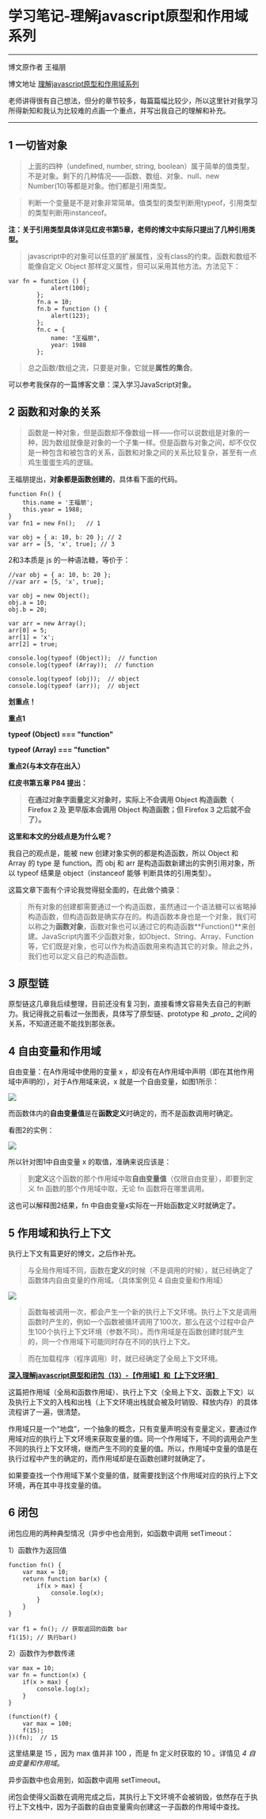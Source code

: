 # 学习笔记-理解javascript原型和作用域系列
---

博文原作者 王福朋

博文地址  [理解javascript原型和作用域系列](https://www.cnblogs.com/wangfupeng1988/p/3977924.html)

老师讲得很有自己想法，但分的章节较多，每篇篇幅比较少，所以这里针对我学习所得新知和我认为比较难的点画一个重点，并写出我自己的理解和补充。

---

## 1 一切皆对象

> 上面的四种（undefined, number, string, boolean）属于简单的值类型，不是对象。剩下的几种情况——函数、数组、对象、null、new Number(10)等都是对象。他们都是引用类型。

> 判断一个变量是不是对象非常简单。值类型的类型判断用typeof，引用类型的类型判断用instanceof。

**注：关于引用类型具体详见红皮书第5章，老师的博文中实际只提出了几种引用类型。**

> javascript中的对象可以任意的扩展属性，没有class的约束。函数和数组不能像自定义 Object 那样定义属性，但可以采用其他方法。方法见下：

	var fn = function () {
	            alert(100);
	        };
	        fn.a = 10;
	        fn.b = function () {
	            alert(123);
	        };
	        fn.c = {
	            name: "王福朋",
	            year: 1988
	        }; 

> 总之函数/数组之流，只要是对象，它就是**属性的集合**。

可以参考我保存的一篇博客文章：深入学习JavaScript对象。


## 2 函数和对象的关系

> 函数是一种对象，但是函数却不像数组一样——你可以说数组是对象的一种，因为数组就像是对象的一个子集一样。但是函数与对象之间，却不仅仅是一种包含和被包含的关系，函数和对象之间的关系比较复杂，甚至有一点鸡生蛋蛋生鸡的逻辑。

王福朋提出，**对象都是函数创建的**，具体看下面的代码。

    function Fn() {
        this.name = '王福朋';
        this.year = 1988;
    }
    var fn1 = new Fn();   // 1

	var obj = { a: 10, b: 20 }; // 2
	var arr = [5, 'x', true]; // 3

2和3本质是 js 的一种语法糖，等价于：

	//var obj = { a: 10, b: 20 };
    //var arr = [5, 'x', true];

    var obj = new Object();
    obj.a = 10;
    obj.b = 20;

    var arr = new Array();
    arr[0] = 5;
    arr[1] = 'x';
    arr[2] = true;

	console.log(typeof (Object));  // function
	console.log(typeof (Array));  // function

	console.log(typeof (obj));  // object
	console.log(typeof (arr));  // object

**划重点！**

**重点1**

**typeof (Object) === "function"**

**typeof (Array) === "function"**

**重点2(与本文存在出入）**

**红皮书第五章 P84 提出：**

> **在通过对象字面量定义对象时，实际上不会调用 Object 构造函数（ Firefox 2 及
更早版本会调用 Object 构造函数；但 Firefox 3 之后就不会了）。**

**这里和本文的分歧点是为什么呢？**

我自己的观点是，能被 new 创建对象实例的都是构造函数，所以 Object 和 Array 的 type 是 function。而 obj 和 arr 是构造函数新建出的实例引用对象，所以 typeof 结果是 object（instanceof 能够 判断具体的引用类型）。

这篇文章下面有个评论我觉得挺全面的，在此做个摘录：

> 所有对象的创建都需要通过一个构造函数，虽然通过一个语法糖可以省略掉构造函数，但构造函数是确实存在的。构造函数本身也是一个对象，我们可以称之为**函数对象**，函数对象也可以通过它的构造函数**Function()**来创建。JavaScript内置不少函数对象，如Object、String、Array、Function等，它们既是对象，也可以作为构造函数用来构造其它的对象。除此之外，我们也可以定义自己的构造函数。

## 3 原型链

原型链这几章我后续整理，目前还没有复习到，直接看博文容易失去自己的判断力。我记得我之前看过一张图表，具体写了原型链、prototype 和 \__proto__ 之间的关系，不知道还能不能找到那张表。

## 4 自由变量和作用域

自由变量：在A作用域中使用的变量 x ，却没有在A作用域中声明（即在其他作用域中声明的），对于A作用域来说，x 就是一个自由变量，如图1所示：

![](https://images0.cnblogs.com/blog/138012/201409/251447094515754.png)

而函数体内的**自由变量值**是在**函数定义**时确定的，而不是函数调用时确定。

看图2的实例：

![](https://images0.cnblogs.com/blog/138012/201409/251447377485132.png)

所以针对图1中自由变量 x 的取值，准确来说应该是：

> 到**定义**这个函数的那个作用域中取**自由变量值**（仅限自由变量），即要到定义 fn 函数的那个作用域中取，无论 fn 函数将在哪里调用。

这也可以解释图2结果，fn 中自由变量x实际在一开始函数定义时就确定了。

## 5 作用域和执行上下文

执行上下文有篇更好的博文，之后作补充。

> 与全局作用域不同，函数在**定义**的时候（不是调用的时候），就已经确定了函数体内自由变量的作用域。（具体案例见 4 自由变量和作用域）

![](https://images0.cnblogs.com/blog/138012/201409/230841277489133.png)

> 函数每被调用一次，都会产生一个新的执行上下文环境。执行上下文是调用函数时产生的，例如一个函数被循环调用了100次，那么在这个过程中会产生100个执行上下文环境（参数不同）。而作用域是在函数创建时就产生的，同一个作用域下可能同时存在不同的执行上下文。

> 而在加载程序（程序调用）时，就已经确定了全局上下文环境。



**[深入理解javascript原型和闭包（13）-【作用域】和【上下文环境】](http://www.cnblogs.com/wangfupeng1988/p/3991995.html)**

这篇把作用域（全局和函数作用域）、执行上下文（全局上下文、函数上下文）以及执行上下文的入栈和出栈（上下文环境出栈就会被及时销毁、释放内存）的具体流程讲了一遍，很清楚。

作用域只是一个“地盘”，一个抽象的概念，只有变量声明没有变量定义，要通过作用域对应的执行上下文环境来获取变量的值。同一个作用域下，不同的调用会产生不同的执行上下文环境，继而产生不同的变量的值。所以，作用域中变量的值是在执行过程中产生的确定的，而作用域却是在函数创建时就确定了。

如果要查找一个作用域下某个变量的值，就需要找到这个作用域对应的执行上下文环境，再在其中寻找变量的值。

## 6 闭包

闭包应用的两种典型情况（异步中也会用到，如函数中调用 setTimeout：

1）函数作为返回值

	function fn() {
		var max = 10;
		return function bar(x) {
			if(x > max) {
				console.log(x);
			}
		}
	}
	
	var f1 = fn(); // 获取返回的函数 bar
	f1(15); // 执行bar()

2）函数作为参数传递

	var max = 10;
	var fn = function(x) {
		if(x > max) {
			console.log(x);
		}
	}
	
	(function(f) {
		var max = 100;
		f(15);
	})(fn);  // 15

这里结果是 15 ，因为 max 值并非 100 ，而是 fn 定义时获取的 10 。详情见 *4 自由变量和作用域*。

异步函数中也会用到，如函数中调用 setTimeout。

闭包会使得父函数在调用完成之后，其执行上下文环境不会被销毁，依然存在于执行上下文栈中，因为子函数的自由变量需向创建这一子函数的作用域中查找。
